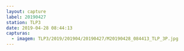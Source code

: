 ```yaml
---
layout: capture
label: 20190427
station: TLP3
date: 2019-04-28 08:44:13
capturas:
  - imagem: TLP3/2019/201904/20190427/M20190428_084413_TLP_3P.jpg
---
```

